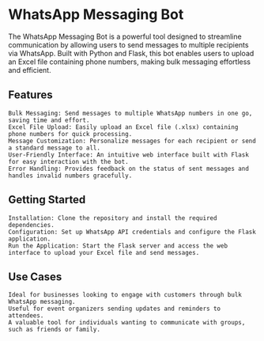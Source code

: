 # WhatsApp Messaging Bot

The WhatsApp Messaging Bot is a powerful tool designed to streamline communication by allowing users to send messages to multiple recipients via WhatsApp. Built with Python and Flask, this bot enables users to upload an Excel file containing phone numbers, making bulk messaging effortless and efficient.

## Features

    Bulk Messaging: Send messages to multiple WhatsApp numbers in one go, saving time and effort.
    Excel File Upload: Easily upload an Excel file (.xlsx) containing phone numbers for quick processing.
    Message Customization: Personalize messages for each recipient or send a standard message to all.
    User-Friendly Interface: An intuitive web interface built with Flask for easy interaction with the bot.
    Error Handling: Provides feedback on the status of sent messages and handles invalid numbers gracefully.

## Getting Started

    Installation: Clone the repository and install the required dependencies.
    Configuration: Set up WhatsApp API credentials and configure the Flask application.
    Run the Application: Start the Flask server and access the web interface to upload your Excel file and send messages.

## Use Cases

    Ideal for businesses looking to engage with customers through bulk WhatsApp messaging.
    Useful for event organizers sending updates and reminders to attendees.
    A valuable tool for individuals wanting to communicate with groups, such as friends or family.
